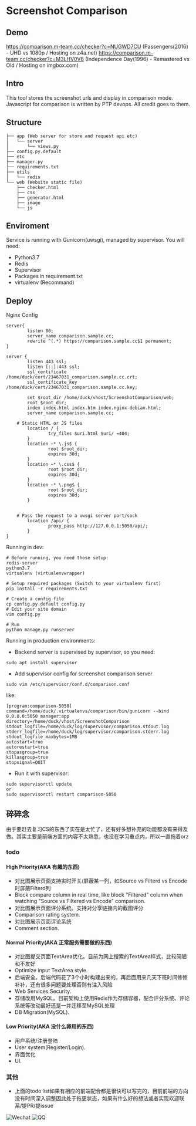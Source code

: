 # Screenshot Comparison
## Demo
https://comparison.m-team.cc/checker?c=NUGWD7CU (Passengers(2016) - UHD vs 1080p / Hosting on z4a.net)
https://comparison.m-team.cc/checker?c=M3LHV0V8 (Independence Day(1996) - Remastered vs Old / Hosting on imgbox.com)

## Intro
This tool stores the screenshot urls and display in comparison mode.
Javascript for comparison is written by PTP devops. All credit goes to them.
## Structure
```
├── app (Web server for store and request api etc)
│   └── server
│       └── views.py
├── config.py.default
├── etc
├── manager.py
├── requirements.txt
├── utils
│   └── redis
└── web (Website static file)
    ├── checker.html
    ├── css
    ├── generator.html
    ├── image
    └── js

```
## Enviroment
Service is running with Gunicorn(uwsgi), managed by supervisor. You will need:
- Python3.7
- Redis
- Supervisor
- Packages in requirement.txt
- virtualenv (Recommand)

## Deploy
Nginx Config
```
server{
        listen 80;
        server_name comparison.sample.cc;
        rewrite ^(.*) https://comparison.sample.cc$1 permanent;
}

server {
        listen 443 ssl;
        listen [::]:443 ssl;
        ssl_certificate     /home/duck/cert/23467031_comparison.sample.cc.crt;
        ssl_certificate_key /home/duck/cert/23467031_comparison.sample.cc.key;
        
        set $root_dir /home/duck/vhost/ScreenshotComparison/web;
        root $root_dir;
        index index.html index.htm index.nginx-debian.html;
        server_name comparison.sample.cc;
		
	# Static HTML or JS files
        location / {
                try_files $uri.html $uri/ =404;
        }
        location ~* \.js$ {
                root $root_dir;
                expires 30d;
        }
        location ~* \.css$ {
                root $root_dir;
                expires 30d;
        }
        location ~* \.png$ {
                root $root_dir;
                expires 30d;
        }
		
		
	# Pass the request to a uwsgi server port/sock
        location /api/ {
                proxy_pass http://127.0.0.1:5050/api/;
        }
}
```

Running in dev:
```
# Before running, you need those setup:
redis-server
python3.7
virtualenv (virtualenvwrapper)

# Setup required packages (Switch to your virtualenv first)
pip install -r requirements.txt

# Create a config file
cp config.py.default config.py
# Edit your site domain
vim config.py

# Run
python manage.py runserver
```

Running in production environments:
- Backend server is supervised by supervisor, so you need:
```
sudo apt install supervisor
```
- Add supervisor config for screenshot comparison server
```
sudo vim /etc/supervisor/conf.d/comparison.conf
```
like:
```
[program:comparison-5050]
command=/home/duck/.virtualenvs/comparison/bin/gunicorn --bind 0.0.0.0:5050 manager:app
directory=/home/duck/vhost/ScreenshotComparison
stdout_logfile=/home/duck/log/supervisor/comparison.stdout.log
stderr_logfile=/home/duck/log/supervisor/comparison.stderr.log
stdout_logfile_maxbytes=1MB
autostart=true
autorestart=true
stopasgroup=true
killasgroup=true
stopsignal=QUIT
```
- Run it with supervisor:
```
sudo supervisorctl update
or
sudo supervisorctl restart comparison-5050
```

## 碎碎念
由于要赶去复习CS的东西了实在是太忙了，还有好多想补充的功能都没有来得及做。其实主要是前端方面的内容不太熟悉，也没在学习重点内，所以一直拖着orz
### todo
#### High Priority(AKA 有趣的东西)
- 对比图展示页面支持实时开关/屏蔽某一列，如Source vs Filterd vs Encode时屏蔽Filterd列
- Block compare column in real time, like block "Filtered" column when watching "Source vs Filtered vs Encode" comparison.
- 对比图展示页面评分系统。支持对分享链接内的截图评分
- Comparison rating system.
- 对比图展示页面评论系统
- Comment section.
#### Normal Priority(AKA 正常服务需要做的东西)
- 对比图提交页面TextArea优化。目前为网上搜索的TextArea样式，比较简陋和不友好
- Optimize input TextArea style.
- 后端安全。后端代码花了3个小时构建出来的，再后面用来几天下班时间修修补补，还有很多问题要处理否则有注入风险
- Web Services Security.
- 存储改用MySQL。目前架构上使用Redis作为存储容器，配合评分系统、评论系统等改动最好还是一并迁移至MySQL处理
- DB Migration(MySQL).
#### Low Priority(AKA 没什么卵用的东西)
- 用户系统/注册登陆
- User system(Register/Login).
- 界面优化
- UI.

### 其他
- 上面的todo list如果有相应的前端配合都是很快可以写完的，目前前端的方向没有时间深入调整因此处于拖更状态，如果有什么好的想法或者实现欢迎联系/提PR/提issue

![Wechat](https://ptpimg.me/x8667v.png "Wechat") ![QQ](https://ptpimg.me/nez32x.png "QQ")






